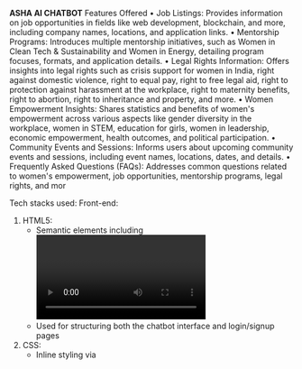 **ASHA AI CHATBOT**
Features Offered
•	Job Listings: Provides information on job opportunities in fields like web development, blockchain, and more, including company names, locations, and application links.
•	Mentorship Programs: Introduces multiple mentorship initiatives, such as Women in Clean Tech & Sustainability and Women in Energy, detailing program focuses, formats, and application details.
•	Legal Rights Information: Offers insights into legal rights such as crisis support for women in India, right against domestic violence, right to equal pay, right to free legal aid, right to protection against harassment at the workplace, right to maternity benefits, right to abortion, right to inheritance and property, and more.
•	Women Empowerment Insights: Shares statistics and benefits of women's empowerment across various aspects like gender diversity in the workplace, women in STEM, education for girls, women in leadership, economic empowerment, health outcomes, and political participation.
•	Community Events and Sessions: Informs users about upcoming community events and sessions, including event names, locations, dates, and details.
•	Frequently Asked Questions (FAQs): Addresses common questions related to women's empowerment, job opportunities, mentorship programs, legal rights, and mor

Tech stacks used:
Front-end: 
1. HTML5:
   * Semantic elements including <video>, <div>, <form>, <input>, <select>, <button>
   * Used for structuring both the chatbot interface and login/signup pages 
2. CSS:
   * Inline styling via <style> tags
   *  Features include: * Layout design * Color schemes and gradients * Responsive design elements * Hover effects 
3. JavaScript (Client-side) :
   * User input handling
   * * Real-time message processing
     * Form validation including:
      * Password strength validation
      * Password matching confirmation
     * Form submission validation
     * Client-side redirection 
5. Socket.IO Client:
   * Loaded from CDN: https://cdn.socket.io/4.5.4/socket.io.min.js
   * Establishes real-time communication with the backend
   * Connected to localhost on port 3000
 7. Video Elements * Looping video backgrounds on the interface 
Backend Technologies 
1. Node.js: * Server-side JavaScript runtime environment * Package management via npm (evidenced by node_modules and package-lock.json) 
2. Express.js * Web application framework for routing and HTTP handling * Serves static files from the Frontend directory 
3. Socket.IO (Server) * Real-time bidirectional communication * Includes related packages: * socket.io-adapter * socket.io-parser * engine.io 
4. Axios * Promise-based HTTP client * Used for making external API requests (specifically mentioned for Adzuna API) 
5. Additional Node.js Packages 
* body-parser: Parses incoming request bodies 
* cors: Enables Cross-Origin Resource Sharing 
* dotenv: Loads environment variables from .env files 
* debug: For logging and debugging 
* http-errors: Creates HTTP error objects 
* mime-types and mime-db: For handling file types and MIME types 
* ws: WebSocket support (leveraged by Socket.IO) 
* form-data: For handling form submissions 
* Various utility packages: safe-buffer, qs, inherits, object-assign, etc. 
6. Node.js Core Modules 
* http: Creates the server 
* path: Handles and resolves file paths
